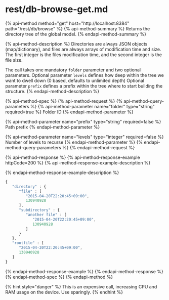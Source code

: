 # rest/db-browse-get.md

{% api-method method="get" host="http://localhost:8384" path="/rest/db/browse" %}
{% api-method-summary %}
Returns the directory tree of the global model. 
{% endapi-method-summary %}

{% api-method-description %}
Directories are always JSON objects \(map/dictionary\), and files are always arrays of modification time and size. The first integer is the files modification time, and the second integer is the file size.  
  
The call takes one mandatory `folder` parameter and two optional parameters. Optional parameter `levels` defines how deep within the tree we want to dwell down \(0 based, defaults to unlimited depth\) Optional parameter `prefix` defines a prefix within the tree where to start building the structure.
{% endapi-method-description %}

{% api-method-spec %}
{% api-method-request %}
{% api-method-query-parameters %}
{% api-method-parameter name="folder" type="string" required=true %}
Folder ID
{% endapi-method-parameter %}

{% api-method-parameter name="prefix" type="string" required=false %}
Path prefix
{% endapi-method-parameter %}

{% api-method-parameter name="levels" type="integer" required=false %}
Number of levels to recurse
{% endapi-method-parameter %}
{% endapi-method-query-parameters %}
{% endapi-method-request %}

{% api-method-response %}
{% api-method-response-example httpCode=200 %}
{% api-method-response-example-description %}

{% endapi-method-response-example-description %}

```javascript
{
   "directory" : {
      "file" : [
         "2015-04-20T22:20:45+09:00",
         130940928
      ],
      "subdirectory" : {
         "another file" : [
            "2015-04-20T22:20:45+09:00",
            130940928
         ]
      }
   },
   "rootfile" : [
      "2015-04-20T22:20:45+09:00",
      130940928
   ]
}
```
{% endapi-method-response-example %}
{% endapi-method-response %}
{% endapi-method-spec %}
{% endapi-method %}

{% hint style="danger" %}
This is an expensive call, increasing CPU and RAM usage on the device. Use sparingly.
{% endhint %}

